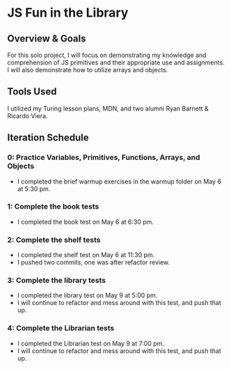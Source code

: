 # JS Fun in the Library

## Overview & Goals
For this solo project, I will focus on demonstrating my knowledge and comprehension of JS primitives and their appropriate use and assignments. I will also demonstrate how to utilize arrays and objects.

## Tools Used
I utilized my Turing lesson plans, MDN, and two alumni Ryan Barnett & Ricardo Viera.

## Iteration Schedule

### 0: Practice Variables, Primitives, Functions, Arrays, and Objects
  - I completed the brief warmup exercises in the warmup folder on May 6 at 5:30 pm.

### 1: Complete the book tests
  - I completed the book test on May 6 at 6:30 pm.

### 2: Complete the shelf tests
  - I completed the shelf test on May 6 at 11:30 pm.
  - I pushed two commits, one was after refactor review.

### 3: Complete the library tests
  - I completed the library test on May 9 at 5:00 pm.
  - I will continue to refactor and mess around with this test, and push that up.  

### 4: Complete the Librarian tests
  - I completed the Librarian test on May 9 at 7:00 pm.
  - I will continue to refactor and mess around with this test, and push that up.  
